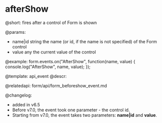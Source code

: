 afterShow
=============

@short:
fires after a control of Form is shown

@params:
- name|id		string		the name (or id, if the name is not specified) of the Form control
- value     any         the current value of the control



@example:
form.events.on("AfterShow", function(name, value) {
    console.log("AfterShow", name, value); 
});


@template: api_event
@descr:

@relatedapi: form/api/form_beforeshow_event.md

@changelog: 
- added in v6.5
- Before v7.0, the event took one parameter - the control id.
- Starting from v7.0, the event takes two parameters: **name|id** and **value**.
